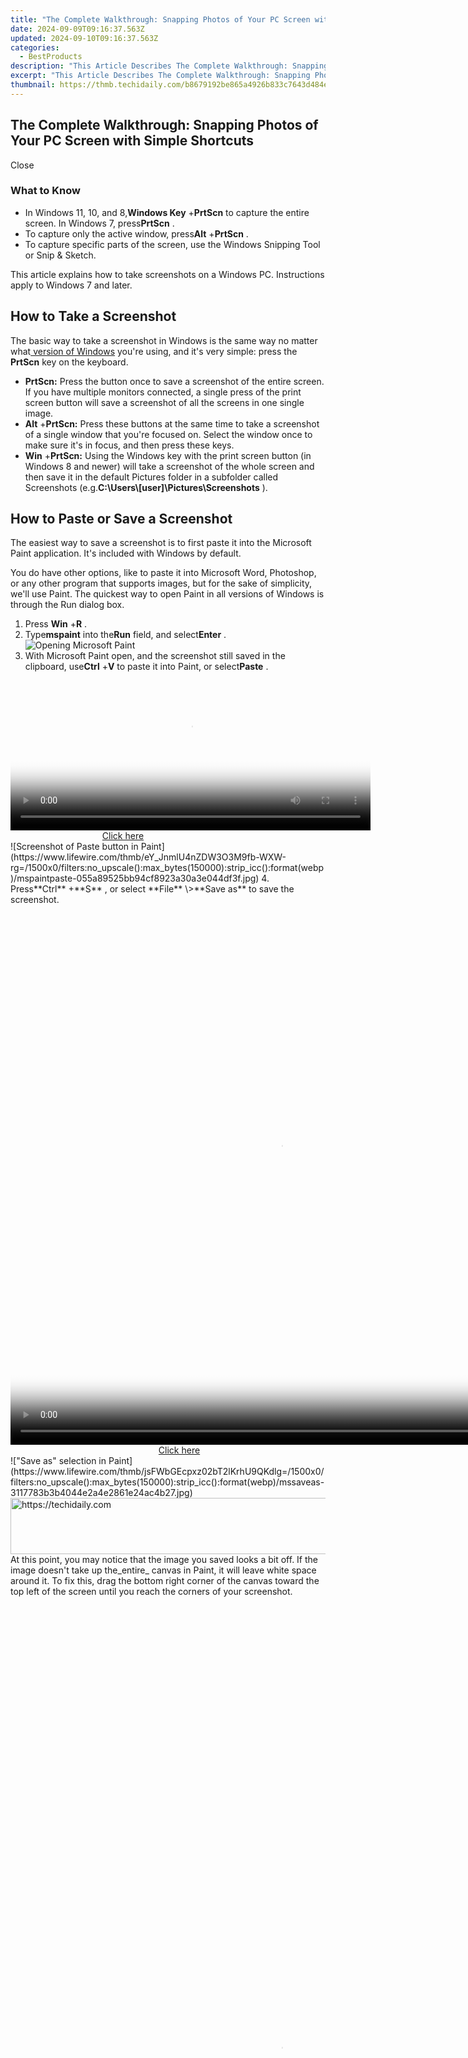 ```yaml
---
title: "The Complete Walkthrough: Snapping Photos of Your PC Screen with Simple Shortcuts"
date: 2024-09-09T09:16:37.563Z
updated: 2024-09-10T09:16:37.563Z
categories:
  - BestProducts
description: "This Article Describes The Complete Walkthrough: Snapping Photos of Your PC Screen with Simple Shortcuts"
excerpt: "This Article Describes The Complete Walkthrough: Snapping Photos of Your PC Screen with Simple Shortcuts"
thumbnail: https://thmb.techidaily.com/b8679192be865a4926b833c7643d484e4a5289f4dc9b662f4833af51354f1cda.jpg
---
```


## The Complete Walkthrough: Snapping Photos of Your PC Screen with Simple Shortcuts

Close 

###  What to Know

* In Windows 11, 10, and 8,**Windows Key** +**PrtScn** to capture the entire screen. In Windows 7, press**PrtScn** .
* To capture only the active window, press**Alt** +**PrtScn** .
* To capture specific parts of the screen, use the Windows Snipping Tool or Snip & Sketch.

 This article explains how to take screenshots on a Windows PC. Instructions apply to Windows 7 and later.

##  How to Take a Screenshot 

 The basic way to take a screenshot in Windows is the same way no matter what[ version of Windows](https://www.lifewire.com/what-version-of-windows-do-i-have-2624927) you're using, and it's very simple: ​press the **PrtScn**  key on the keyboard.

* **PrtScn:** Press the button once to save a screenshot of the entire screen. If you have multiple monitors connected, a single press of the print screen button will save a screenshot of all the screens in one single image.
* **Alt** +**PrtScn:** Press these buttons at the same time to take a screenshot of a single window that you're focused on. Select the window once to make sure it's in focus, and then press these keys.
* **Win** +**PrtScn:** Using the Windows key with the print screen button (in Windows 8 and newer) will take a screenshot of the whole screen and then save it in the default Pictures folder in a subfolder called Screenshots (e.g.**C:\\Users\\\[user\]\\Pictures\\Screenshots** ).

##  How to Paste or Save a Screenshot 

 The easiest way to save a screenshot is to first paste it into the Microsoft Paint application. It's included with Windows by default.

 You do have other options, like to paste it into Microsoft Word, Photoshop, or any other program that supports images, but for the sake of simplicity, we'll use Paint. The quickest way to open Paint in all versions of Windows is through the Run dialog box.

1. Press **Win** +**R** .
2. Type**mspaint** into the**Run** field, and select**Enter** .  
![Opening Microsoft Paint](https://www.lifewire.com/thmb/fYsJ6UVx8AAQfRLYJZOpRg0WNKY=/1500x0/filters:no_upscale():max_bytes(150000):strip_icc():format(webp)/mspaint-566c41d2e9cc4a3f942e2bd6e41de3c6.jpg)
3. With Microsoft Paint open, and the screenshot still saved in the clipboard, use**Ctrl** +**V** to paste it into Paint, or select**Paste** .  
<!-- affiliate ads begin -->
<span id="1983475">
					<video width="576" height="240" style="cursor:pointer"
           poster="//a.impactradius-go.com/display-clicktoplayimage/1983475.png"
           onclick="if(!this.playClicked){this.play();this.setAttribute('controls',true);this.playClicked=true;}">
	   <source src="//a.impactradius-go.com/display-ad/22993-1983475">
	   <img src="//a.impactradius-go.com/display-clicktoplayimage/1983475.png" style="border: none; height: 100%; width: 100%; object-fit: contain">
	</video>
	<div style="width:360px;text-align:center"><a href="javascript:window.open(decodeURIComponent('https%3A%2F%2Fhomestyler.sjv.io%2Fc%2F5597632%2F1983475%2F22993'), '_blank');void(0);">Click here</a></div>
</span>
<img height="0" width="0" src="https://imp.pxf.io/i/5597632/1983475/22993" style="position:absolute;visibility:hidden;" border="0" />
<!-- affiliate ads end -->
![Screenshot of Paste button in Paint](https://www.lifewire.com/thmb/eY_JnmlU4nZDW3O3M9fb-WXW-rg=/1500x0/filters:no_upscale():max_bytes(150000):strip_icc():format(webp)/mspaintpaste-055a89525bb94cf8923a30a3e044df3f.jpg)
4. Press**Ctrl** +**S** , or select **File** \>**Save as** to save the screenshot.  
<!-- affiliate ads begin -->
<span id="1484963">
					<video width="864" height="864" style="cursor:pointer"
           poster="//a.impactradius-go.com/display-clicktoplayimage/1484963.png"
           onclick="if(!this.playClicked){this.play();this.setAttribute('controls',true);this.playClicked=true;}">
	   <source src="//a.impactradius-go.com/display-ad/16446-1484963">
	   <img src="//a.impactradius-go.com/display-clicktoplayimage/1484963.png" style="border: none; height: 100%; width: 100%; object-fit: contain">
	</video>
	<div style="width:540px;text-align:center"><a href="javascript:window.open(decodeURIComponent('https%3A%2F%2Flaganoo.pxf.io%2Fc%2F5597632%2F1484963%2F16446'), '_blank');void(0);">Click here</a></div>
</span>
<img height="0" width="0" src="https://imp.pxf.io/i/5597632/1484963/16446" style="position:absolute;visibility:hidden;" border="0" />
<!-- affiliate ads end -->
!["Save as" selection in Paint](https://www.lifewire.com/thmb/jsFWbGEcpxz02bT2lKrhU9QKdlg=/1500x0/filters:no_upscale():max_bytes(150000):strip_icc():format(webp)/mssaveas-3117783b3b4044e2a4e2861e24ac4b27.jpg)

<!-- affiliate ads begin -->
<a href="https://unicoeye.pxf.io/c/5597632/2121334/18498" target="_top" id="2121334">
  <img src="//a.impactradius-go.com/display-ad/18498-2121334" border="0" alt="https://techidaily.com" width="728" height="90"/>
</a>
<img height="0" width="0" src="https://unicoeye.pxf.io/i/5597632/2121334/18498" style="position:absolute;visibility:hidden;" border="0" />
<!-- affiliate ads end -->
 At this point, you may notice that the image you saved looks a bit off. If the image doesn't take up the_entire_  canvas in Paint, it will leave white space around it. To fix this, drag the bottom right corner of the canvas toward the top left of the screen until you reach the corners of your screenshot.

<!-- affiliate ads begin -->
<span id="1516072">
					<video width="864" height="1536" style="cursor:pointer"
           poster="//a.impactradius-go.com/display-clicktoplayimage/1516072.png"
           onclick="if(!this.playClicked){this.play();this.setAttribute('controls',true);this.playClicked=true;}">
	   <source src="//a.impactradius-go.com/display-ad/16446-1516072">
	   <img src="//a.impactradius-go.com/display-clicktoplayimage/1516072.png" style="border: none; height: 100%; width: 100%; object-fit: contain">
	</video>
	<div style="width:540px;text-align:center"><a href="javascript:window.open(decodeURIComponent('https%3A%2F%2Flaganoo.pxf.io%2Fc%2F5597632%2F1516072%2F16446'), '_blank');void(0);">Click here</a></div>
</span>
<img height="0" width="0" src="https://imp.pxf.io/i/5597632/1516072/16446" style="position:absolute;visibility:hidden;" border="0" />
<!-- affiliate ads end -->
##  How to Take a Screenshot on PC With the Windows Snipping Tool 

 Another way to take screenshots is to use the[ Windows Snipping Tool](https://www.lifewire.com/windows-vista-snipping-tool-4123251) .

* In Windows 10, type**snipping tool** in the search box on the taskbar and select the**Snipping Tool** from the list of results.
* In Windows 8, swipe in from the right edge of the screen, select**Search** , type**snipping tool** in the search box, and select**Snipping Tool** from the list of results.
* In Windows 7, select the**Start** button, type**snipping tool** in the search box, and select the**Snipping Tool** from the list of results.

![Screenshot of Snipping Tool](https://www.lifewire.com/thmb/gvaURFm7e70fhDRPUiHnJfiWs-Y=/1500x0/filters:no_upscale():max_bytes(150000):strip_icc():format(webp)/Capture-dda252c0f1e74031bd28f4705d461c47.JPG) 

<!-- affiliate ads begin -->
<a href="https://review-au.sjv.io/c/5597632/2098704/14409" target="_top" id="2098704">
  <img src="//a.impactradius-go.com/display-ad/14409-2098704" border="0" alt="https://techidaily.com" width="300" height="90"/>
</a>
<img height="0" width="0" src="https://review-au.sjv.io/i/5597632/2098704/14409" style="position:absolute;visibility:hidden;" border="0" />
<!-- affiliate ads end -->
[ How to Use Snip and Sketch ](https://www.lifewire.com/snip-and-sketch-windows-10-4774799) 

<!-- affiliate ads begin -->
<span id="1531882">
					<video width="864" height="1536" style="cursor:pointer"
           poster="//a.impactradius-go.com/display-clicktoplayimage/1531882.png"
           onclick="if(!this.playClicked){this.play();this.setAttribute('controls',true);this.playClicked=true;}">
	   <source src="//a.impactradius-go.com/display-ad/16446-1531882">
	   <img src="//a.impactradius-go.com/display-clicktoplayimage/1531882.png" style="border: none; height: 100%; width: 100%; object-fit: contain">
	</video>
	<div style="width:540px;text-align:center"><a href="javascript:window.open(decodeURIComponent('https%3A%2F%2Flaganoo.pxf.io%2Fc%2F5597632%2F1531882%2F16446'), '_blank');void(0);">Click here</a></div>
</span>
<img height="0" width="0" src="https://imp.pxf.io/i/5597632/1531882/16446" style="position:absolute;visibility:hidden;" border="0" />
<!-- affiliate ads end -->
##  Alternatively, Download a Print Screen Program 

 Although Windows works great for basic screenshotting abilities, you can install both free and paid third-party applications for more advanced features like fine-tuning the screenshot by pixel, annotating it before you save it, and easy saving to a predefined location.

 One example of a free print screen tool that's more advanced than the Windows one is[ PrtScr](http://www.fiastarta.com/PrtScr/) . Another, [ WinSnap](https://www.ntwind.com/software/winsnap.html) , is good, but the free edition lacks some of the more advanced features of the premium version.

 FAQ

* How do I take a screenshot on a Mac?  
 To[ take a screenshot on a Mac](https://www.lifewire.com/take-screenshot-on-a-mac-5080043) , press**Command** +**Shift** +**3** to screenshot the entire screen. Press**Command** +**Shift** +**4** to draw and select an area to screenshot. Press**Command** +**Shift** +**5** for additional options, including screen recording.
* How do I take a screenshot on Android?  
 To take a screenshot on Android, use a voice command to tell Google Assistant to take a screenshot by saying, "OK Google, take a screenshot." Another option: Press and hold**Power** +**Volume Down** . Find your screenshot in the Photo Gallery or Screenshot folder.
* How do I take a screenshot on iPhone?  
 To[ take an iPhone screenshot](https://www.lifewire.com/how-to-take-iphone-screenshot-2000318) on iPhones without a Home button, simultaneously press the**Side** and**Volume Up** buttons. The screenshot will save to the Photos app. On older models, press the**Home** button and the**Sleep/Wake** button simultaneously.

Was this page helpful?

Thanks for letting us know!

 Get the Latest Tech News Delivered Every Day

[ Subscribe ](https://www.lifewire.com/#) 

Tell us why!

 Other  Not enough details  Hard to understand 

 Submit 

<ins class="adsbygoogle"
     style="display:block"
     data-ad-format="autorelaxed"
     data-ad-client="ca-pub-7571918770474297"
     data-ad-slot="1223367746"></ins>



<ins class="adsbygoogle"
     style="display:block"
     data-ad-client="ca-pub-7571918770474297"
     data-ad-slot="8358498916"
     data-ad-format="auto"
     data-full-width-responsive="true"></ins>

<span class="atpl-alsoreadstyle">Also read:</span>
<div><ul>
<li><a href="https://article-posts.techidaily.com/new-elevate-your-ps5-and-xbox-experience-with-top-tvs/"><u>[New] Elevate Your PS5 and Xbox Experience with Top TVs</u></a></li>
<li><a href="https://fox-info.techidaily.com/new-first-steps-to-faster-film-playback-in-snapchat-for-2024/"><u>[New] First Steps to Faster Film Playback in Snapchat for 2024</u></a></li>
<li><a href="https://some-techniques.techidaily.com/new-highest-humor-infused-cut-and-paste/"><u>[New] Highest Humor-Infused Cut & Paste</u></a></li>
<li><a href="https://facebook-record-videos.techidaily.com/new-supercharge-videos-download-premium-effs/"><u>[New] Supercharge Videos - Download Premium Effs</u></a></li>
<li><a href="https://fox-direct.techidaily.com/new-the-essential-guide-to-best-10-gratis-srt-transformers/"><u>[New] The Essential Guide to Best 10 Gratis SRT Transformers</u></a></li>
<li><a href="https://some-skills.techidaily.com/new-the-insiders-guide-to-altering-your-iphone-ringtones/"><u>[New] The Insider's Guide to Altering Your iPhone Ringtones</u></a></li>
<li><a href="https://desktop-recording.techidaily.com/new-the-ultimate-list-free-online-video-conferencing-software-for-2024/"><u>[New] The Ultimate List Free Online Video Conferencing Software for 2024</u></a></li>
<li><a href="https://vimeo-videos.techidaily.com/updated-2024-approved-slice-and-tag-the-art-of-chaptering-in-vimeo/"><u>[Updated] 2024 Approved Slice and Tag The Art of Chaptering in Vimeo</u></a></li>
<li><a href="https://video-capture.techidaily.com/updated-effortlesssave-expert-perspective/"><u>[Updated] EffortlessSave Expert Perspective</u></a></li>
<li><a href="https://desktop-recording.techidaily.com/updated-record-video-directly-from-webcam-using-vlc-media-player/"><u>[Updated] Record Video Directly From Webcam Using VLC Media Player</u></a></li>
<li><a href="https://remote-screen-capture.techidaily.com/2024-approved-premier-mc-village-residential-plans/"><u>2024 Approved Premier MC Village Residential Plans</u></a></li>
<li><a href="https://discord-videos.techidaily.com/2024-approved-step-by-step-streaming-on-discord-tips-to-engage-and-retain-viewers/"><u>2024 Approved Step-by-Step Streaming on Discord Tips to Engage and Retain Viewers</u></a></li>
<li><a href="https://mondly-stories.techidaily.com/amp-up-mastering-japanese-digits-with-minutes/"><u>Amp Up: Mastering Japanese Digits with Minutes</u></a></li>
<li><a href="https://techno-recovery.techidaily.com/best-auto-click-applications-for-your-android-phone-no-root-required/"><u>Best Auto-Click Applications for Your Android Phone (No Root Required)</u></a></li>
<li><a href="https://techno-recovery.techidaily.com/campus-connections-maximizing-your-microsoft-discount-as-a-student/"><u>Campus Connections: Maximizing Your Microsoft Discount as a Student</u></a></li>
<li><a href="https://techno-recovery.techidaily.com/changing-windows-login-credentials-for-non-primary-account-holders/"><u>Changing Windows Login Credentials for Non-Primary Account Holders</u></a></li>
<li><a href="https://techno-recovery.techidaily.com/cross-platform-operability-enjoying-android-apps-with-windows-10/"><u>Cross-Platform Operability: Enjoying Android Apps with Windows 10</u></a></li>
<li><a href="https://technical-tips.techidaily.com/decoding-the-buzz-around-apples-forthcoming-domestic-bot-expected-price-tag-release-forecast-and-technical-specs/"><u>Decoding the Buzz Around Apple's Forthcoming Domestic Bot: Expected Price Tag, Release Forecast, and Technical Specs</u></a></li>
<li><a href="https://techno-recovery.techidaily.com/discover-the-leading-news-curators-our-ultimate-list/"><u>Discover the Leading News Curators : Our Ultimate List</u></a></li>
<li><a href="https://techno-recovery.techidaily.com/discovering-the-latest-mac-os-a-comprehensive-overview-of-all-macos-releases/"><u>Discovering the Latest Mac OS: A Comprehensive Overview of All macOS Releases</u></a></li>
<li><a href="https://techno-recovery.techidaily.com/easy-methods-for-creating-snapshots-on-xbox-one-gaming-systems/"><u>Easy Methods for Creating Snapshots on Xbox One Gaming Systems</u></a></li>
<li><a href="https://techno-recovery.techidaily.com/ev-vs-phev-vs-hydrogen-vs-hybrid-deciphering-electric-car-varieties/"><u>EV vs PHEV vs Hydrogen vs Hybrid - Deciphering Electric Car Varieties</u></a></li>
<li><a href="https://facebook.techidaily.com/facebook-redefined-6-revolutionary-reasons-to-experience-its-metaverse/"><u>Facebook Redefined: 6 Revolutionary Reasons to Experience Its Metaverse</u></a></li>
<li><a href="https://win11-tips.techidaily.com/fixing-absence-of-files-notification-on-win-11/"><u>Fixing Absence of Files Notification on Win 11</u></a></li>
<li><a href="https://techno-recovery.techidaily.com/guide-configuring-finder-display-preferences-for-main-and-subfolders/"><u>Guide: Configuring Finder Display Preferences for Main & Subfolders</u></a></li>
<li><a href="https://techno-recovery.techidaily.com/have-they-looked-at-my-message-understanding-text-reading-notifications/"><u>Have They Looked at My Message?: Understanding Text Reading Notifications</u></a></li>
<li><a href="https://techno-recovery.techidaily.com/how-to-create-reverse-motion-videos-on-snapchat-tips-and-tricks-uncovered/"><u>How To Create Reverse-Motion Videos On Snapchat: Tips and Tricks Uncovered</u></a></li>
<li><a href="https://android-location-track.techidaily.com/how-to-intercept-text-messages-on-tecno-spark-20-drfone-by-drfone-virtual-android/"><u>How to Intercept Text Messages on Tecno Spark 20 | Dr.fone</u></a></li>
<li><a href="https://blog-min.techidaily.com/how-to-transfer-contacts-from-motorola-g24-power-to-other-android-devices-devices-drfone-by-drfone-transfer-from-android-transfer-from-android/"><u>How to Transfer Contacts from Motorola G24 Power to Other Android Devices Devices? | Dr.fone</u></a></li>
<li><a href="https://extra-lessons.techidaily.com/in-2024-3dr-navigating-the-single-user-realm-of-3d-tech/"><u>In 2024, '3DR' Navigating the Single User Realm of 3D Tech</u></a></li>
<li><a href="https://tech-hub.techidaily.com/inspiration-infused-da-vincis-latest-ai-prompts-for-artists/"><u>Inspiration Infused: Da Vinci's Latest AI Prompts for Artists</u></a></li>
<li><a href="https://techno-recovery.techidaily.com/leading-online-retailers-for-high-quality-mobile-devices/"><u>Leading Online Retailers for High-Quality Mobile Devices</u></a></li>
<li><a href="https://techno-recovery.techidaily.com/mastering-nintendo-switch-screen-screenshots-how-to-do-and-share-them/"><u>Mastering Nintendo Switch Screen Screenshots - How to Do and Share Them</u></a></li>
<li><a href="https://techno-recovery.techidaily.com/mastering-your-firestick-simple-steps-to-sync-the-remote-control/"><u>Mastering Your Firestick: Simple Steps to Sync the Remote Control</u></a></li>
<li><a href="https://techno-recovery.techidaily.com/micromobile-universe-explored-timelines-news-roundup-whispers-and-comprehensive-insights/"><u>Micromobile Universe Explored: Timelines, News Roundup, Whispers & Comprehensive Insights!</u></a></li>
<li><a href="https://techno-recovery.techidaily.com/protecting-your-kids-in-the-digital-age-our-selection-of-8-leading-parental-controls/"><u>Protecting Your Kids in the Digital Age: Our Selection of 8 Leading Parental Controls</u></a></li>
<li><a href="https://extra-hints.techidaily.com/proven-pathways-for-sound-alteration-in-pubg-gamers/"><u>Proven Pathways for Sound Alteration in PUBG Gamers</u></a></li>
<li><a href="https://win-howtos.techidaily.com/resolving-the-0xc00000e9-blue-screen-error-in-windows-a-step-by-step-guide/"><u>Resolving the 0xC00000E9 Blue Screen Error in Windows: A Step-by-Step Guide</u></a></li>
<li><a href="https://techno-recovery.techidaily.com/reviving-your-pc-the-ultimate-guide-to-clearing-and-rebooting-bios-settings/"><u>Reviving Your PC: The Ultimate Guide to Clearing and Rebooting BIOS Settings</u></a></li>
<li><a href="https://digital-screen-recording.techidaily.com/revolutionize-your-online-audio-with-these-5-methods-for-2024/"><u>Revolutionize Your Online Audio with These 5 Methods for 2024</u></a></li>
<li><a href="https://techno-recovery.techidaily.com/seamless-connection-linking-your-oculus-quest-2-with-mobile-devices/"><u>Seamless Connection: Linking Your Oculus Quest 2 with Mobile Devices</u></a></li>
<li><a href="https://techno-recovery.techidaily.com/smart-tv-shopping-checklist-what-you-need-to-know-before-buying/"><u>Smart TV Shopping Checklist: What You Need To Know Before Buying</u></a></li>
<li><a href="https://sound-issues.techidaily.com/solving-the-issue-of-arctis-7-audio-glitches-in-windows-a-comprehensive-guide/"><u>Solving the Issue of Arctis 7 Audio Glitches in Windows: A Comprehensive Guide</u></a></li>
<li><a href="https://techno-recovery.techidaily.com/step-by-step-guide-for-fixing-corrupted-system-files-like-msxpsp3dll/"><u>Step-by-Step Guide for Fixing Corrupted System Files Like msxpsp3.dll</u></a></li>
<li><a href="https://techno-recovery.techidaily.com/step-by-step-guide-accessing-instagram-content-as-a-non-user/"><u>Step-by-Step Guide: Accessing Instagram Content as a Non-User</u></a></li>
<li><a href="https://hardware-updates.techidaily.com/step-by-step-install-realtek-high-fidelity-drivers-compatible-with-windows-11-systems/"><u>Step-by-Step: Install Realtek High-Fidelity Drivers Compatible with Windows 11 Systems</u></a></li>
<li><a href="https://techno-recovery.techidaily.com/the-essentials-of-tagging-an-in-depth-explanastope/"><u>The Essentials of Tagging: An In-Depth Explanastope</u></a></li>
<li><a href="https://techno-recovery.techidaily.com/the-future-is-bright-with-oneplus-10-anticipate-release-timing-cost-guesswork-rumored-perks-and-speculative-insights/"><u>The Future Is Bright with OnePlus 10 – Anticipate Release Timing, Cost Guesswork, Rumored Perks & Speculative Insights</u></a></li>
<li><a href="https://techno-recovery.techidaily.com/1722886187423-the-samsung-galaxy-z-fold-6-revealed-find-out-when-it-drops-and-what-it-packs-for-your-wallet/"><u>The Samsung Galaxy Z Fold 6 Revealed: Find Out When It Drops and What It Packs for Your Wallet!</u></a></li>
<li><a href="https://techno-recovery.techidaily.com/the-ultimate-guide-to-hook-up-your-pc-with-a-bluetooth-speaker/"><u>The Ultimate Guide to Hook Up Your PC with a Bluetooth Speaker</u></a></li>
<li><a href="https://techno-recovery.techidaily.com/this-device-cannot-start-how-to-fix-code-10-errors/"><u>This Device Cannot Start: How to Fix Code 10 Errors</u></a></li>
<li><a href="https://techno-recovery.techidaily.com/tips-and-solutions-resolving-the-problem-when-your-ipad-wont-print-or-find-printers/"><u>Tips & Solutions: Resolving the Problem When Your iPad Won't Print or Find Printers</u></a></li>
<li><a href="https://techno-recovery.techidaily.com/top-free-tools-to-refresh-your-computers-registry-26-picks/"><u>Top Free Tools to Refresh Your Computer's Registry: 26 Picks</u></a></li>
<li><a href="https://techno-recovery.techidaily.com/troubleshooting-guide-solving-paramount-plus-streaming-issues-on-amazon-fire-tv/"><u>Troubleshooting Guide: Solving Paramount Plus Streaming Issues on Amazon Fire TV</u></a></li>
<li><a href="https://techno-recovery.techidaily.com/troubleshooting-the-d3d9dll-issue-effective-solutions-for-when-you-cant-find-it/"><u>Troubleshooting the d3d9.dll Issue: Effective Solutions for When You Can't Find It</u></a></li>
<li><a href="https://techno-recovery.techidaily.com/troubleshooting-tips-how-to-locate-and-restore-python24dll-files/"><u>Troubleshooting Tips: How to Locate and Restore Python24.dll Files</u></a></li>
<li><a href="https://techno-recovery.techidaily.com/ultimate-fix-for-missing-libxml2dll-in-windows-systems/"><u>Ultimate Fix for Missing LibXML2.dll in Windows Systems</u></a></li>
<li><a href="https://techno-recovery.techidaily.com/ultimate-tutorial-integrating-samsung-soundbar-and-television-seamlessly/"><u>Ultimate Tutorial: Integrating Samsung Soundbar and Television Seamlessly</u></a></li>
<li><a href="https://techno-recovery.techidaily.com/understanding-and-repairing-missing-or-inaccessible-mfc42dll-errors/"><u>Understanding and Repairing Missing or Inaccessible mfc42.dll Errors</u></a></li>
<li><a href="https://techno-recovery.techidaily.com/unraveling-the-distinct-features-of-cable-tv-and-streaming-services/"><u>Unraveling the Distinct Features of Cable TV and Streaming Services</u></a></li>
<li><a href="https://techno-recovery.techidaily.com/unveiling-the-8-most-effective-second-phone-numbers-services/"><u>Unveiling the 8 Most Effective Second Phone Numbers Services</u></a></li>
<li><a href="https://techno-recovery.techidaily.com/what-to-do-when-your-apple-watch-touchscreen-wont-respond/"><u>What to Do When Your Apple Watch Touchscreen Won't Respond?</u></a></li>
<li><a href="https://techno-recovery.techidaily.com/word-basics-how-to-easily-include-lines-in-your-text/"><u>Word Basics: How to Easily Include Lines in Your Text</u></a></li>
</ul></div>
